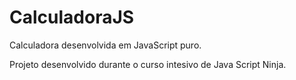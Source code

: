 # CalculadoraJS
Calculadora desenvolvida em JavaScript puro.

Projeto desenvolvido durante o curso intesivo de Java Script Ninja.
